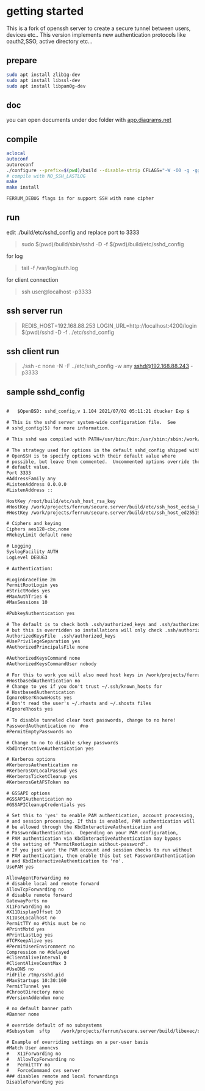 # getting started
This is a fork of openssh server to create a secure tunnel between users, devices etc..
This version implements new authentication protocols like oauth2,SSO, active directory etc...


## prepare

```bash
sudo apt install zlib1g-dev
sudo apt install libssl-dev
sudo apt install libpam0g-dev


```

## doc
you can open documents under doc folder with [app.diagrams.net](https://app.diagrams.net)
## compile

```bash
aclocal
autoconf
autoreconf
./configure --prefix=$(pwd)/build --disable-strip CFLAGS="-W -O0 -g -ggdb -DFERRUM_DEBUG -DFERRUM -I$(pwd)/external/libs/include" CXXFLAGS="-W -O0 -g -ggdb -DFERRUM_DEBUG -DFERRUM" LDFLAGS="-L$(pwd)/external/libs/lib -lhiredis" --with-pam
# compile with NO_SSH_LASTLOG
make
make install

FERRUM_DEBUG flags is for support SSH with none cipher

```

## run

edit ./build/etc/sshd_config and replace port to 3333
> sudo $(pwd)/build/sbin/sshd -D  -f $(pwd)/build/etc/sshd_config

for log 
> tail -f /var/log/auth.log

for client  connection
> ssh user@localhost -p3333


## ssh server run
> REDIS_HOST=192.168.88.253 LOGIN_URL=http://localhost:4200/login $(pwd)/sshd -D  -f ../etc/sshd_config

## ssh client run
> ./ssh -c none -N -F ../etc/ssh_config -w any  sshd@192.168.88.243 -p3333
## sample sshd_config


```html

#	$OpenBSD: sshd_config,v 1.104 2021/07/02 05:11:21 dtucker Exp $

# This is the sshd server system-wide configuration file.  See
# sshd_config(5) for more information.

# This sshd was compiled with PATH=/usr/bin:/bin:/usr/sbin:/sbin:/work/projects/ferrum/secure.server/build/bin

# The strategy used for options in the default sshd_config shipped with
# OpenSSH is to specify options with their default value where
# possible, but leave them commented.  Uncommented options override the
# default value.
Port 3333
#AddressFamily any
#ListenAddress 0.0.0.0
#ListenAddress ::

HostKey /root/build/etc/ssh_host_rsa_key
#HostKey /work/projects/ferrum/secure.server/build/etc/ssh_host_ecdsa_key
#HostKey /work/projects/ferrum/secure.server/build/etc/ssh_host_ed25519_key

# Ciphers and keying
Ciphers aes128-cbc,none
#RekeyLimit default none

# Logging
SyslogFacility AUTH
LogLevel DEBUG3

# Authentication:

#LoginGraceTime 2m
PermitRootLogin yes
#StrictModes yes
#MaxAuthTries 6
#MaxSessions 10

#PubkeyAuthentication yes

# The default is to check both .ssh/authorized_keys and .ssh/authorized_keys2
# but this is overridden so installations will only check .ssh/authorized_keys
AuthorizedKeysFile	.ssh/authorized_keys
#UsePrivilegeSeparation yes
#AuthorizedPrincipalsFile none

#AuthorizedKeysCommand none
#AuthorizedKeysCommandUser nobody

# For this to work you will also need host keys in /work/projects/ferrum/secure.server/build/etc/ssh_known_hosts
#HostbasedAuthentication no
# Change to yes if you don't trust ~/.ssh/known_hosts for
# HostbasedAuthentication
IgnoreUserKnownHosts yes
# Don't read the user's ~/.rhosts and ~/.shosts files
#IgnoreRhosts yes

# To disable tunneled clear text passwords, change to no here!
PasswordAuthentication no  #no
#PermitEmptyPasswords no

# Change to no to disable s/key passwords
KbdInteractiveAuthentication yes

# Kerberos options
#KerberosAuthentication no
#KerberosOrLocalPasswd yes
#KerberosTicketCleanup yes
#KerberosGetAFSToken no

# GSSAPI options
#GSSAPIAuthentication no
#GSSAPICleanupCredentials yes

# Set this to 'yes' to enable PAM authentication, account processing,
# and session processing. If this is enabled, PAM authentication will
# be allowed through the KbdInteractiveAuthentication and
# PasswordAuthentication.  Depending on your PAM configuration,
# PAM authentication via KbdInteractiveAuthentication may bypass
# the setting of "PermitRootLogin without-password".
# If you just want the PAM account and session checks to run without
# PAM authentication, then enable this but set PasswordAuthentication
# and KbdInteractiveAuthentication to 'no'.
UsePAM yes

AllowAgentForwarding no
# disable local and remote forward
AllowTcpForwarding no
# disable remote forward
GatewayPorts no
X11Forwarding no
#X11DisplayOffset 10
X11UseLocalhost no
PermitTTY no #this must be no
#PrintMotd yes
#PrintLastLog yes
#TCPKeepAlive yes
#PermitUserEnvironment no
Compression no #delayed
#ClientAliveInterval 0
#ClientAliveCountMax 3
#UseDNS no
PidFile /tmp/sshd.pid
#MaxStartups 10:30:100
PermitTunnel yes
#ChrootDirectory none
#VersionAddendum none

# no default banner path
#Banner none

# override default of no subsystems
#Subsystem	sftp	/work/projects/ferrum/secure.server/build/libexec/sftp-server

# Example of overriding settings on a per-user basis
#Match User anoncvs
#	X11Forwarding no
#	AllowTcpForwarding no
#	PermitTTY no
#	ForceCommand cvs server
### disables remote and local forwardings 
DisableForwarding yes

```
